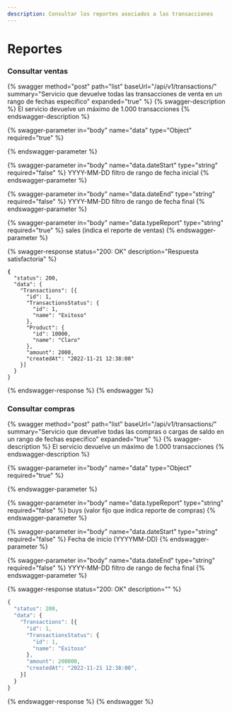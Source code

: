 ```yaml
---
description: Consultar los reportes asociados a las transacciones
---
```


# Reportes

### Consultar ventas

{% swagger method="post" path="list" baseUrl="/api/v1/transactions/" summary="Servicio que devuelve todas las transacciones de venta en un rango de fechas especifico" expanded="true" %}
{% swagger-description %}
El servicio devuelve un máximo de 1.000 transacciones
{% endswagger-description %}

{% swagger-parameter in="body" name="data" type="Object" required="true" %}

{% endswagger-parameter %}

{% swagger-parameter in="body" name="data.dateStart" type="string" required="false" %}
YYYY-MM-DD filtro de rango de fecha inicial
{% endswagger-parameter %}

{% swagger-parameter in="body" name="data.dateEnd" type="string" required="false" %}
YYYY-MM-DD filtro de rango de fecha final
{% endswagger-parameter %}

{% swagger-parameter in="body" name="data.typeReport" type="string" required="true" %}
sales (indica el reporte de ventas)
{% endswagger-parameter %}

{% swagger-response status="200: OK" description="Respuesta satisfactoria" %}
<pre class="language-javascript"><code class="lang-javascript"><strong>{
</strong>  "status": 200,
  "data": {
    "Transactions": [{
      "id": 1,
      "TransactionsStatus": {
        "id": 1,
        "name": "Exitoso"
      },
      "Product": {
        "id": 10000,
        "name": "Claro"
      },
      "amount": 2000,
      "createdAt": "2022-11-21 12:38:00"
    }]
  }
}
</code></pre>
{% endswagger-response %}
{% endswagger %}

### Consultar compras

{% swagger method="post" path="list" baseUrl="/api/v1/transactions/" summary="Servicio que devuelve todas las compras o cargas de saldo en un rango de fechas especifico" expanded="true" %}
{% swagger-description %}
El servicio devuelve un máximo de 1.000 transacciones
{% endswagger-description %}

{% swagger-parameter in="body" name="data" type="Object" required="true" %}

{% endswagger-parameter %}

{% swagger-parameter in="body" name="data.typeReport" type="string" required="false" %}
buys (valor fijo que indica reporte de compras)
{% endswagger-parameter %}

{% swagger-parameter in="body" name="data.dateStart" type="string" required="false" %}
Fecha de inicio (YYYYMM-DD)
{% endswagger-parameter %}

{% swagger-parameter in="body" name="data.dateEnd" type="string" required="false" %}
YYYY-MM-DD filtro de rango de fecha final
{% endswagger-parameter %}

{% swagger-response status="200: OK" description="" %}
```javascript
{
  "status": 200,
  "data": {
    "Transactions": [{
      "id": 1,
      "TransactionsStatus": {
        "id": 1,
        "name": "Exitoso"
      },
      "amount": 200000,
      "createdAt": "2022-11-21 12:38:00",
    }]
  }
}
```
{% endswagger-response %}
{% endswagger %}
